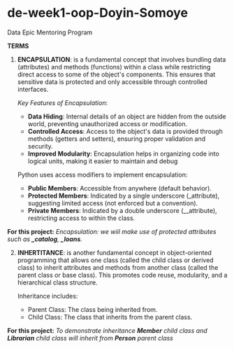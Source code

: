 # de-week1-oop-Doyin-Somoye
Data Epic Mentoring Program

**TERMS**
1. **ENCAPSULATION**: is a fundamental concept that involves bundling data (attributes) and methods (functions) within a class while restricting direct access to some of the object's components. This ensures that sensitive data is protected and only accessible through controlled interfaces.

   *Key Features of Encapsulation*:
     + **Data Hiding**: Internal details of an object are hidden from the outside world, preventing unauthorized access or modification.
     + **Controlled Access**: Access to the object's data is provided through methods (getters and setters), ensuring proper validation and security.
     + **Improved Modularity**: Encapsulation helps in organizing code into logical units, making it easier to maintain and debug

    Python uses access modifiers to implement encapsulation:
     - **Public Members**: Accessible from anywhere (default behavior).
     - **Protected Members**: Indicated by a single underscore (_attribute), suggesting limited access (not enforced but a convention).
     - **Private Members**: Indicated by a double underscore (__attribute), restricting access to within the class.

**For this project:**
  *Encapsulation: we wiil make use of protected attributes such as **_catalog**, **_loans**.*

2. **INHERTITANCE**: is another fundamental concept in object-oriented programming that allows one class (called the child class or derived class) to inherit attributes and methods from another class (called the parent class or base class). This promotes code reuse, modularity, and a hierarchical class structure.

   Inheritance includes:
     + Parent Class: The class being inherited from.
     + Child Class: The class that inherits from the parent class.

**For this project:** *To demonstrate inheritance **Member** child class and **Librarian** child class will inherit from **Person** parent class*
   
